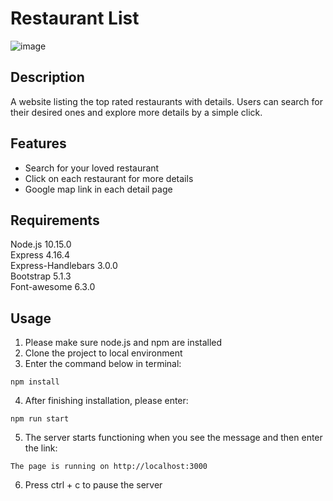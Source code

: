 # Restaurant List  
![image](https://user-images.githubusercontent.com/117899686/217705850-84092b8a-285b-41d0-afee-fea87f32d565.png)
 
 ## Description   
 A website listing the top rated restaurants with details. Users can search for their desired ones and explore more details by a simple click.  
 ## Features  
 * Search for your loved restaurant  
 * Click on each restaurant for more details  
 * Google map link in each detail page  
 
 ## Requirements   
Node.js 10.15.0  
Express 4.16.4    
Express-Handlebars 3.0.0  
Bootstrap 5.1.3    
Font-awesome 6.3.0
 
 ## Usage  
 1. Please make sure node.js and npm are installed
 2. Clone the project to local environment 
 3. Enter the command below in terminal: 
 ```
 npm install
 ```
4. After finishing installation, please enter:
```
npm run start
```
5. The server starts functioning when you see the message and then enter the link:  
```
The page is running on http://localhost:3000
```
6. Press ctrl + c to pause the server  

 

 
